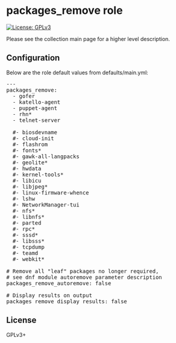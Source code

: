 # packages_remove role

[![License: GPLv3](https://img.shields.io/badge/license-GPLv3-brightgreen.svg)](https://www.gnu.org/licenses/gpl-3.0)

Please see the collection main page for a higher level description.

## Configuration

Below are the role default values from defaults/main.yml:

<pre>
---
packages_remove:
  - gofer
  - katello-agent
  - puppet-agent
  - rhn*
  - telnet-server

  #- biosdevname
  #- cloud-init
  #- flashrom
  #- fonts*
  #- gawk-all-langpacks
  #- geolite*
  #- hwdata
  #- kernel-tools*
  #- libicu
  #- libjpeg*
  #- linux-firmware-whence
  #- lshw
  #- NetworkManager-tui
  #- nfs*
  #- libnfs*
  #- parted
  #- rpc*
  #- sssd*
  #- libsss*
  #- tcpdump
  #- teamd
  #- webkit*

# Remove all "leaf" packages no longer required,
# see dnf module autoremove parameter description
packages_remove_autoremove: false

# Display results on output
packages_remove_display_results: false
</pre>

## License

GPLv3+
